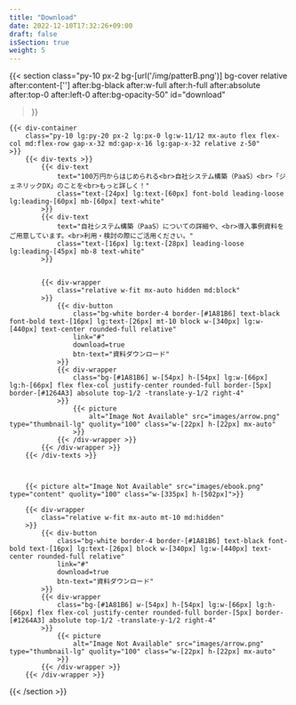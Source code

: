 ```yaml
---
title: "Download"
date: 2022-12-10T17:32:26+09:00
draft: false
isSection: true
weight: 5
---
```


{{< section
    class="py-10 px-2 bg-[url('/img/patterB.png')] bg-cover relative after:content-[''] after:bg-black after:w-full after:h-full after:absolute after:top-0 after:left-0 after:bg-opacity-50"
    id="download"
>}}

    {{< div-container
        class="py-10 lg:py-20 px-2 lg:px-0 lg:w-11/12 mx-auto flex flex-col md:flex-row gap-x-32 md:gap-x-16 lg:gap-x-32 relative z-50"
    >}}
        {{< div-texts >}}
            {{< div-text
                text="100万円からはじめられる<br>自社システム構築（PaaS）<br>「ジェネリックDX」のことを<br>もっと詳しく！"
                class="text-[24px] lg:text-[60px] font-bold leading-loose lg:leading-[60px] mb-[60px] text-white"
            >}}
            {{< div-text
                text="自社システム構築（PaaS）についての詳細や、<br>導入事例資料をご用意しています。<br>利用・検討の際にご活用ください。"
                class="text-[16px] lg:text-[28px] leading-loose lg:leading-[45px] mb-8 text-white"
            >}}


            {{< div-wrapper
                class="relative w-fit mx-auto hidden md:block"
            >}}
                {{< div-button
                    class="bg-white border-4 border-[#1A81B6] text-black font-bold text-[16px] lg:text-[26px] mt-10 block w-[340px] lg:w-[440px] text-center rounded-full relative"
                    link="#"
                    download=true
                    btn-text="資料ダウンロード"
                >}}
                {{< div-wrapper
                    class="bg-[#1A81B6] w-[54px] h-[54px] lg:w-[66px] lg:h-[66px] flex flex-col justify-center rounded-full border-[5px] border-[#1264A3] absolute top-1/2 -translate-y-1/2 right-4"
                >}}
                    {{< picture
                        alt="Image Not Available" src="images/arrow.png" type="thumbnail-lg" quolity="100" class="w-[22px] h-[22px] mx-auto"
                    >}}
                {{< /div-wrapper >}}
            {{< /div-wrapper >}}
        {{< /div-texts >}}



        {{< picture alt="Image Not Available" src="images/ebook.png" type="content" quolity="100" class="w-[335px] h-[502px]">}}

        {{< div-wrapper
            class="relative w-fit mx-auto mt-10 md:hidden"
        >}}
            {{< div-button
                class="bg-white border-4 border-[#1A81B6] text-black font-bold text-[16px] lg:text-[26px] block w-[340px] lg:w-[440px] text-center rounded-full relative"
                link="#"
                download=true
                btn-text="資料ダウンロード"
            >}}
            {{< div-wrapper
                class="bg-[#1A81B6] w-[54px] h-[54px] lg:w-[66px] lg:h-[66px] flex flex-col justify-center rounded-full border-[5px] border-[#1264A3] absolute top-1/2 -translate-y-1/2 right-4"
            >}}
                {{< picture
                    alt="Image Not Available" src="images/arrow.png" type="thumbnail-lg" quolity="100" class="w-[22px] h-[22px] mx-auto"
                >}}
            {{< /div-wrapper >}}
        {{< /div-wrapper >}}

{{< /section >}}
